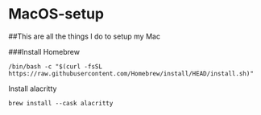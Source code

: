 # MacOS-setup

##This are all the things I do to setup my Mac

###Install Homebrew

```
/bin/bash -c "$(curl -fsSL https://raw.githubusercontent.com/Homebrew/install/HEAD/install.sh)"
```

Install alacritty
```
brew install --cask alacritty
```
